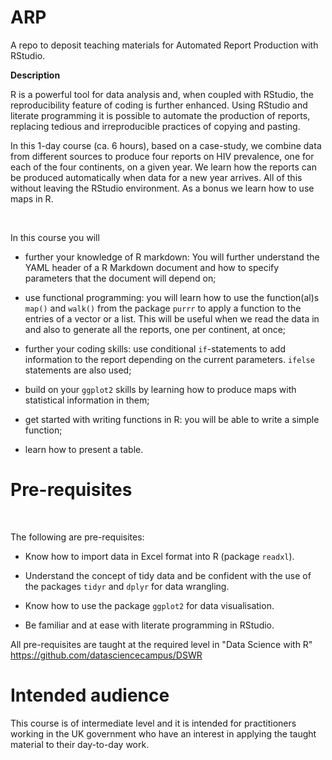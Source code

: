# ARP
A repo to deposit teaching materials for Automated Report Production with RStudio.

**Description**

R is a powerful tool for data analysis and, when coupled with RStudio, the reproducibility feature of coding is further enhanced. Using RStudio and literate programming it is possible to automate the production of reports, replacing tedious and irreproducible practices of copying and pasting.

In this 1-day course (ca. 6 hours), based on a case-study, we combine data from different sources to produce four reports on HIV prevalence, one for each of the four continents, on a given year. We learn how the reports can be produced automatically when data for a new year arrives. All of this without leaving the RStudio environment. As a bonus we learn how to use maps in R.

<br>

In this course you will

* further your knowledge of R markdown: You will further understand the YAML header of a R Markdown document and how to specify parameters that the document will depend on; 

* use functional programming: you will learn how to use the function(al)s `map()` and `walk()` from the package `purrr` to apply a function to the entries of a vector or a list. This will be useful when we read the data in and also to generate all the reports, one per continent, at once; 

* further your coding skills: use conditional `if`-statements to add information to the report depending on the current parameters. `ifelse` statements are also used;

* build on your `ggplot2` skills by learning how to produce maps with statistical information in them;

* get started with writing functions in R: you will be able to write a simple function;

* learn how to present a table.

# Pre-requisites

 <br>

The following are pre-requisites:

* Know how to import data in Excel format into R (package `readxl`).

* Understand the concept of tidy data and be confident with the use of the packages `tidyr` and `dplyr` for data wrangling.

* Know how to use the package `ggplot2` for data visualisation.

* Be familiar and at ease with literate programming in RStudio.

All pre-requisites are taught at the required level in "Data Science with R" https://github.com/datasciencecampus/DSWR

# Intended audience

This course is of intermediate level and it is intended for practitioners working in the UK government who have an interest in applying the taught material to their day-to-day work.


